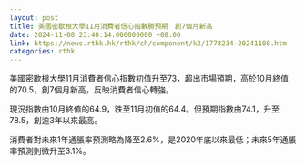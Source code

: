 ```yaml
---
layout: post
title: 美國密歇根大學11月消費者信心指數勝預期　創7個月新高
date: 2024-11-08 23:40:14.000000000 +08:00
link: https://news.rthk.hk/rthk/ch/component/k2/1778234-20241108.htm
categories: rthk
---
```


美國密歇根大學11月消費者信心指數初值升至73，超出市場預期，高於10月終值的70.5，創7個月新高，反映消費者信心轉強。

現況指數由10月終值的64.9，跌至11月初值的64.4。但預期指數由74.1，升至78.5，創逾3年以來最高。

消費者對未來1年通脹率預測略為降至2.6%，是2020年底以來最低；未來5年通脹率預測則微升至3.1%。
